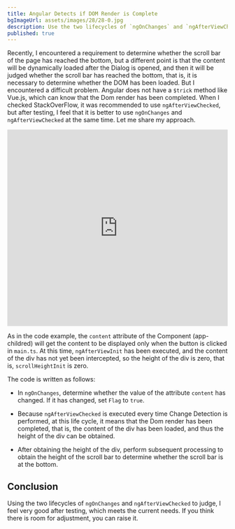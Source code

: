 ```yaml
---
title: Angular Detects if DOM Render is Complete
bgImageUrl: assets/images/28/28-0.jpg
description: Use the two lifecycles of `ngOnChanges` and `ngAfterViewChecked` to determine whether the DOM Render is complete
published: true
---
```


Recently, I encountered a requirement to determine whether the scroll bar of the page has reached the bottom, but a different point is that the content will be dynamically loaded after the Dialog is opened, and then it will be judged whether the scroll bar has reached the bottom, that is, it is necessary to determine whether the DOM has been loaded. But I encountered a difficult problem. Angular does not have a `$trick` method like Vue.js, which can know that the Dom render has been completed. When I checked StackOverFlow, it was recommended to use `ngAfterViewChecked`, but after testing, I feel that it is better to use `ngOnChanges` and `ngAfterViewChecked` at the same time. Let me share my approach.

<iframe width="100%" height="450" frameborder="0" src="https://stackblitz.com/edit/stackblitz-starters-l96j3d?embed=1&file=src%2Fchildren%2Fchildren.component.ts" ></iframe>

As in the code example, the `content` attribute of the Component (app-childred) will get the content to be displayed only when the button is clicked in `main.ts`. At this time, `ngAfterViewInit` has been executed, and the content of the div has not yet been intercepted, so the height of the div is zero, that is, `scrollHeightInit` is zero.

The code is written as follows:

- In `ngOnChanges`, determine whether the value of the attribute `content` has changed. If it has changed, set `Flag` to `true`.

- Because `ngAfterViewChecked` is executed every time Change Detection is performed, at this life cycle, it means that the Dom render has been completed, that is, the content of the div has been loaded, and thus the height of the div can be obtained.

- After obtaining the height of the div, perform subsequent processing to obtain the height of the scroll bar to determine whether the scroll bar is at the bottom.

## Conclusion

Using the two lifecycles of `ngOnChanges` and `ngAfterViewChecked` to judge, I feel very good after testing, which meets the current needs. If you think there is room for adjustment, you can raise it.

